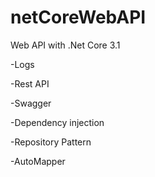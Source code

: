 # netCoreWebAPI
Web API with .Net Core 3.1
<p>
-Logs
<p>
-Rest API
<p>
-Swagger
<p>
-Dependency injection
<p>
-Repository Pattern
<p>
-AutoMapper
